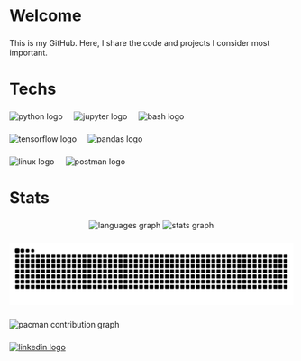 <h1 align="left">Welcome</h1>

###

<p align="left">This is my GitHub. Here, I share the code and projects I consider most important.</p>

###

<h1 align="left">Techs</h1>

###

<div align="left">
  <img src="https://cdn.jsdelivr.net/gh/devicons/devicon/icons/python/python-original.svg" height="40" alt="python logo"  />
  <img width="12" />
  <img src="https://cdn.jsdelivr.net/gh/devicons/devicon/icons/jupyter/jupyter-original.svg" height="40" alt="jupyter logo"  />
  <img width="12" />
  <img src="https://cdn.jsdelivr.net/gh/devicons/devicon/icons/bash/bash-original.svg" height="40" alt="bash logo"  />
</div>

###

<div align="left">
  <img src="https://cdn.jsdelivr.net/gh/devicons/devicon/icons/tensorflow/tensorflow-original.svg" height="40" alt="tensorflow logo"  />
  <img width="12" />
  <img src="https://cdn.jsdelivr.net/gh/devicons/devicon/icons/pandas/pandas-original.svg" height="40" alt="pandas logo"  />
</div>

###

<div align="left">
  <img src="https://cdn.jsdelivr.net/gh/devicons/devicon/icons/linux/linux-original.svg" height="40" alt="linux logo"  />
  <img width="12" />
  <img src="https://skillicons.dev/icons?i=postman" height="40" alt="postman logo"  />
</div>

###

<h1 align="left">Stats</h1>

###

<div align="center">
  <img src="https://github-readme-stats.vercel.app/api/top-langs?username=Arthur-Dewes&locale=en&hide_title=false&layout=compact&card_width=320&langs_count=5&theme=github_dark&hide_border=false&order=2" height="125" alt="languages graph"  />
  <img src="https://github-readme-stats.vercel.app/api?username=Arthur-Dewes&hide_title=false&hide_rank=false&show_icons=true&include_all_commits=true&count_private=true&disable_animations=false&theme=github_dark&locale=en&hide_border=false&order=1" height="125" alt="stats graph"  />
</div>

###

<img src="https://raw.githubusercontent.com/Arthur-Dewes/Arthur-Dewes/output/snake.svg" alt="Snake animation" />

###

<picture>
  <source media="(prefers-color-scheme: dark)" srcset="https://raw.githubusercontent.com/Arthur-Dewes/Arthur-Dewes/output/pacman-contribution-graph-dark.svg">
  <source media="(prefers-color-scheme: light)" srcset="https://raw.githubusercontent.com/Arthur-Dewes/Arthur-Dewes/output/pacman-contribution-graph.svg">
  <img alt="pacman contribution graph" src="https://raw.githubusercontent.com/Arthur-Dewes/Arthur-Dewes/output/pacman-contribution-graph.svg">
</picture>

###

<div align="left">
  <a href="https://www.linkedin.com/in/arthur-dewes-8570b5230/" target="_blank">
    <img src="https://img.shields.io/static/v1?message=LinkedIn&logo=linkedin&label=&color=0077B5&logoColor=white&labelColor=&style=for-the-badge" height="40" alt="linkedin logo"  />
  </a>
</div>

###
